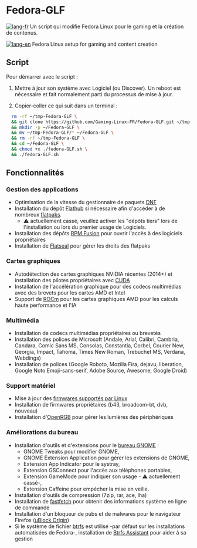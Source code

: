 # Fedora-GLF
[![lang-fr](https://img.shields.io/badge/lang-fr-blue.svg)]() Un script qui modifie Fedora Linux  pour le gaming et la création de contenus.

[![lang-en](https://img.shields.io/badge/lang-en-blue.svg)]() Fedora Linux setup for gaming and content creation

## Script
Pour démarrer avec le script :

1. Mettre à jour son système avec Logiciel (ou Discover). Un reboot est nécessaire et fait normalement parti du processus de mise à jour.

2. Copier-coller ce qui suit dans un terminal :
```bash
  rm -rf ~/tmp-Fedora-GLF \
  && git clone https://github.com/Gaming-Linux-FR/Fedora-GLF.git ~/tmp-Fedora-GLF \
  && mkdir -p ~/Fedora-GLF \
  && mv ~/tmp-Fedora-GLF/* ~/Fedora-GLF \
  && rm -rf ~/tmp-Fedora-GLF \
  && cd ~/Fedora-GLF \
  && chmod +x ./fedora-GLF.sh \
  && ./fedora-GLF.sh
```
## Fonctionnalités
### Gestion des applications
- Optimisation de la vitesse du gestionnaire de paquets [DNF](https://doc.fedora-fr.org/wiki/DNF,_le_gestionnaire_de_paquets_de_Fedora)
- Installation du dépôt [Flathub](https://flathub.org/fr) si nécessaire afin d'accéder à de nombreux [flatpaks](https://flatpak.org/).
  - :warning: actuellement cassé, veuillez activer les "dépôts tiers" lors de l'installation ou lors du premier usage de Logiciels.
- Installation des dépôts [RPM Fusion](https://rpmfusion.org/) pour ouvrir l'accès à des logiciels propriétaires
- Installation de [Flatseal](https://github.com/tchx84/flatseal) pour gérer les droits des flatpaks
### Cartes graphiques
- Autodétection des cartes graphiques NVIDIA récentes (2014+) et installation des pilotes propriétaires avec [CUDA](https://fr.wikipedia.org/wiki/Compute_Unified_Device_Architecture)
- Installation de l'accélération graphique pour des codecs multimédias avec des brevets pour les cartes AMD et Intel
- Support de [ROCm](https://fr.wikipedia.org/wiki/Compute_Unified_Device_Architecture) pour les cartes graphiques AMD pour les calculs haute performance et l'IA
### Multimédia
- Installation de codecs multimédias propriétaires ou brevetés
- Installation des polices de Microsoft (Andale, Arial, Calibri, Cambria, Candara, Comic Sans MS, Consolas, Constantia, Corbel, Courier New, Georgia, Impact, Tahoma, Times New Roman, Trebuchet MS, Verdana, Webdings)
- Installation de polices (Google Roboto, Mozilla Fira, dejavu, liberation, Google Noto Emoji-sans-serif, Adobe Source, Awesome, Google Droid)
### Support matériel
- Mise à jour des [firmwares supportés par Linux](https://fwupd.org/)
- Installation de firmwares propriétaires (b43, broadcom-bt, dvb, nouveau)
- Installation d'[OpenRGB](https://openrgb.org/) pour gérer les lumières des périphériques
### Améliorations du bureau
- Installation d'outils et d'extensions pour le [bureau GNOME](https://www.gnome.org/) :
  - GNOME Tweaks pour modifier GNOME,
  - GNOME Extension Application pour gérer les extensions de GNOME,
  - Extension App Indicator pour le systray,
  - Extension GSConnect pour l'accès aux téléphones portables,
  - Extension GameMode pour indiquer son usage - :warning: actuellement cassé-,
  - Extension Caffeine pour empécher la mise en veille.
- Installation d'outils de compression (7zip, rar, ace, lha)
- Installation de [fastfetch](https://github.com/fastfetch-cli/fastfetch) pour obtenir des informations système en ligne de commande
- Installation d'un bloqueur de pubs et de malwares pour le navigateur Firefox ([uBlock Origin](https://ublockorigin.com/fr))
- Si le système de fichier [btrfs](https://fr.wikipedia.org/wiki/Btrfs) est utilisé -par défaut sur les installations automatisées de Fedora-, installation de [Btrfs Assistant](https://gitlab.com/btrfs-assistant/btrfs-assistant) pour aider à sa gestion
